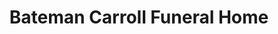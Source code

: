 ---
title: "Bateman Carroll Funeral Home"
url: /gresham/bateman-carroll-funeral-home/
shop: Bestattungen
---